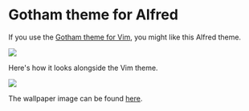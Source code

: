 # Gotham theme for Alfred

If you use the [Gotham theme for Vim](https://github.com/whatyouhide/vim-gotham), you might like this Alfred theme.

![](http://cl.ly/image/2O0J2H2W3I1x/content)

Here's how it looks alongside the Vim theme.

![](http://cl.ly/image/2e0f3r0y0j1J/content)

The wallpaper image can be found [here](http://alpha.wallhaven.cc/wallpaper/30846).
